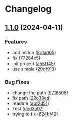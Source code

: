 # Changelog

## [1.1.0](https://github.com/ValeraKorovelkov/test-relase/compare/v1.0.0...v1.1.0) (2024-04-11)


### Features

* add action ([8c1a005](https://github.com/ValeraKorovelkov/test-relase/commit/8c1a005ffe8471a71ea267d902e06e54e03bcd8e))
* fix ([77284e5](https://github.com/ValeraKorovelkov/test-relase/commit/77284e55c2e880a61d4789cbc97471e6dcc51294))
* init project ([a55f145](https://github.com/ValeraKorovelkov/test-relase/commit/a55f1451a4635c1f7d93557a7162f2edf2ddbf87))
* use simple ([20df913](https://github.com/ValeraKorovelkov/test-relase/commit/20df9130ee362b12d2f0578ce0eea8a83b142196))


### Bug Fixes

* change the path ([9716508](https://github.com/ValeraKorovelkov/test-relase/commit/97165086ec41bddbc1a94ed9df960d4614d9e708))
* fix path ([22c38ed](https://github.com/ValeraKorovelkov/test-relase/commit/22c38eda2d2b277ba7dd82a093b29d88e1381324))
* readme ([abf2d51](https://github.com/ValeraKorovelkov/test-relase/commit/abf2d51c6d42b1406e725ad5fcea4833963a9d8f))
* Test ([dcd3a07](https://github.com/ValeraKorovelkov/test-relase/commit/dcd3a07fe3e16705447d14e60e3caba5a142e8f9))
* trying to fix ([624bf42](https://github.com/ValeraKorovelkov/test-relase/commit/624bf428299878c437f75c1d3111456eb30c4e71))
